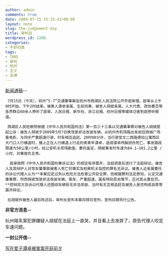 ```yaml
---
author: admin
comments: true
date: 2009-07-15 15:15:41+00:00
layout: note
slug: the-judgement-day
title: 审判日
wordpress_id: 2200
categories:
- 不好归类
tags:
- 70码
- 审判
- 杭州
- 正义
- 法律
---
```


[新闻通稿](http://city-hzrb.hangzhou.com.cn/system/2009/07/15/010109357.shtml)--

     7月15日（今天），杭州“5·7”交通肇事案在杭州市西湖区人民法院公开开庭审理。庭审从上午9时开始，下午2时结束。被害人谭卓亲属、生前同事，被告人胡斌亲属，人大代表、政协委员等各界群众60余人旁听了庭审。人民日报、新华社、浙江日报、杭州日报等媒体记者到庭旁听报道。

     西湖区人民检察院根据《中华人民共和国刑法》第一百三十三条以交通肇事罪对被告人胡斌提起公诉：被告人胡斌于2009年5月7日晚驾驶非法改装车辆，从杭州市机场路出发前往西城广场看电影，与同步严重超速行驶，时有相互追赶。20时08分许，当行驶至文二西路德加公寓西区大门口人行横道时，撞上正在人行横道上行走的男青年谭卓，造成谭卓颅脑损伤死亡。事发路段限速为50公里/小时。经公安机关现场勘查、委托鉴定，胡斌事发时车速为84.1—101.2公里 /小时，对事故负全责。

      庭审按照《中华人民共和国刑事诉讼法》的规定有序展开，法庭调查后进行了法庭辩论。被告人及其辩护人对驾车肇事致被害人死亡的事实及检察机关指控的罪名无异议。被害人近亲属委托的诉讼代理人认为**本案应定过失以危险方法危害公共安全罪，但根据罪刑法定原则，认定交通肇事罪，然而胡斌驾驶非法改装车辆、飙车、严重超速，属有特别恶劣情节，应对其从重处罚。**控辩双方及诉讼代理人还围绕车辆有无非法改装、当时有无互相追赶及被告人是否构成自首等展开辩论。

     在胡斌作被告人最后陈述后，审判长宣布本案将择日宣判，宣判日期另行公告。

**非官方消息--**

杭州飚车案犯罪嫌疑人胡斌在法庭上一直哭，并且看上去发胖了，原告代理人咬定车速问题。

**一封公开信--**

[写在爱子谭卓被害案开庭前夕](http://bbs.cnwest.com/redirect.php?tid=100389&goto=lastpost&sid=8hm8va)

